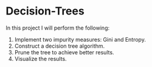 # Decision-Trees

In this project I will perform the following:
1. Implement two impurity measures: Gini and Entropy.
2. Construct a decision tree algorithm.
3. Prune the tree to achieve better results.
4. Visualize the results.
